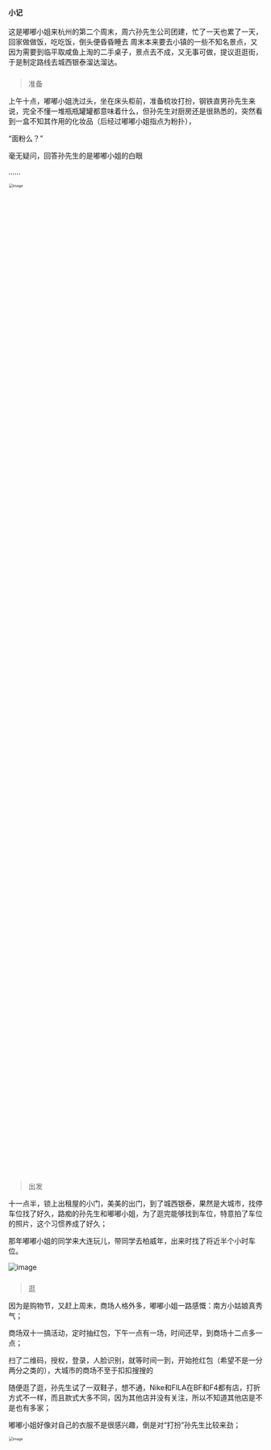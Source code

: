 <html>
    <p class="name" style="display:none;">记 · 双十一，城西银泰薅羊毛</p>
</html>
<html>
    <p class="tag" style="display:none;">小记</p>
</html>
<html>
    <p class="coverPic" style="display:none;">https://s2.ax1x.com/2019/11/12/M10Rr8.jpg</p>
</html>
<html>
   <p class="reprint" style="display:none;"></p>
</html>
<html>
   <p class="case" style="display:none;"></p>
</html>
<html>
    <p class="author" style="display:none;">孙华鹏</p>
</html>
<html>
    <p class="date" style="display:none;">1573536813000</p>
</html>
<html>
    <p style="display:none">获取时间戳Date.parse(new Date());</p>
</html>
<html>
    <p class="id" style="display:none;">1573536813000</p>
</html>
<html>
    <p class="brief" style="display:none;">这是嘟嘟小姐来杭州的第二个周末，周六公司团建，忙了一天也累了一天，回家做做饭，吃吃饭，倒头便昏昏睡去
周末本来要去小镇的一些不知名景点，又因为需要到临平取咸鱼上淘的二手桌子，景点去不成，又无事可做，提议逛逛街，于是制定路线去城西银泰溜达溜达。
</p>
</html>

#### 小记
这是嘟嘟小姐来杭州的第二个周末，周六孙先生公司团建，忙了一天也累了一天，回家做做饭，吃吃饭，倒头便昏昏睡去
周末本来要去小镇的一些不知名景点，又因为需要到临平取咸鱼上淘的二手桌子，景点去不成，又无事可做，提议逛逛街，于是制定路线去城西银泰溜达溜达。

### 

### 

> 准备

上午十点，嘟嘟小姐洗过头，坐在床头柜前，准备梳妆打扮，钢铁直男孙先生来说，完全不懂一堆瓶瓶罐罐都意味着什么，但孙先生对厨房还是很熟悉的，突然看到一盒不知其作用的化妆品（后经过嘟嘟小姐指点为粉扑），

“面粉么？”

毫无疑问，回答孙先生的是嘟嘟小姐的白眼

......

<img src="https://s2.ax1x.com/2019/11/13/MGl3r9.png" alt="image" style="zoom:50%; width:50%;" />

### 

### 

> 出发

十一点半，锁上出租屋的小门，美美的出门，到了城西银泰，果然是大城市，找停车位找了好久，路痴的孙先生和嘟嘟小姐，为了逛完能够找到车位，特意拍了车位的照片，这个习惯养成了好久；

那年嘟嘟小姐的同学来大连玩儿，带同学去柏威年，出来时找了将近半个小时车位。

![image](https://s2.ax1x.com/2019/11/13/MG5r9I.jpg)

### 

### 

> 逛

因为是购物节，又赶上周末，商场人格外多，嘟嘟小姐一路感慨：南方小姑娘真秀气；

商场双十一搞活动，定时抽红包，下午一点有一场，时间还早，到商场十二点多一点；

扫了二维码，授权，登录，人脸识别，就等时间一到，开始抢红包（希望不是一分两分之类的），大城市的商场不至于扣扣搜搜的

随便逛了逛，孙先生试了一双鞋子，想不通，Nike和FILA在BF和F4都有店，打折方式不一样，而且款式大多不同，因为其他店并没有关注，所以不知道其他店是不是也有多家；

嘟嘟小姐好像对自己的衣服不是很感兴趣，倒是对“打扮”孙先生比较来劲；

<img src="https://s2.ax1x.com/2019/11/13/MGorOf.jpg" alt="image" style="zoom:50%; width:50%;" />

### 

### 

> 抢红包

抢红包的过程...；

果然是大城市，红包够大，嘟嘟小姐抢了111元红包，蹦起来乐，智齿呼之欲出，果然，爱笑的女生运气不会差，然鹅...爱笑的男生运气也不会差，孙先生抢了11.11元的红包，虽然运气不及嘟嘟小姐；红包指定商家 才可以使用，基本上门口摆放双十一海报的就都是参加活动的店铺，在甜之盐门口拍下了参与活动门店列表的照片
研究了一会  除了几个卖小吃的，大多为服装店，一百的红包，无最低消费，也就是说红包可以无门槛使用，但只能使用一次不设找零，说多不多，几经商讨，嘟嘟小姐和孙先生决定去《名创优品》薅羊毛，商品种类繁多，单价相对小一些，这样可以买到很多零碎的小玩意儿；

<img src="https://s2.ax1x.com/2019/11/13/MGqWQA.jpg" alt="image" style="zoom:50%;width:50%;" />

### 

### 

> 薅羊毛

孙先生没买到心仪的毛绒玩偶，不开心了几秒，视线转移到了拼图上，毛绒玩偶抛之脑后，嘟嘟小姐取下来一套豆豆粉碎器，其实就是一根很粗的针，模样嘛...像是容嬷嬷用过的； 啊~ 原来容嬷嬷是在帮紫薇祛痘哦...

去《名创优品》 是明智的选择，果然买了很多种类的，都是能安排合理岗位的商品，比如，袜子~，香薰~，钥匙链~，湿纸巾，以及容嬷嬷的针

<img src="https://s2.ax1x.com/2019/11/13/MGOUD1.jpg" alt="image" style="zoom:50%;width:33%;" />

### 

### 

> 吃

羊毛薅干净了，一百多的商品，嘟嘟小姐明显很开心，开心就会想到吃东西，又到了BF层，找到了嘟嘟小姐最爱吃的——猪蹄，味道不错，对得起价格，Q弹，入味儿，很容易拆骨

 这一趟，孙先生收获不小，试了斐乐和耐克的鞋，并且...拍了照片，已经在某宝加入了购物车，线上的双十一活动比线下优惠力度大，自然不能错过；

 嘟嘟小姐收获也是不小，一堆小商品...

 




